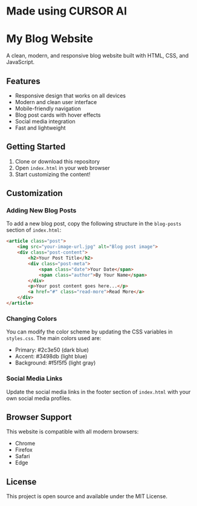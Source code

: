 # Made using CURSOR AI

# My Blog Website

A clean, modern, and responsive blog website built with HTML, CSS, and JavaScript.

## Features

- Responsive design that works on all devices
- Modern and clean user interface
- Mobile-friendly navigation
- Blog post cards with hover effects
- Social media integration
- Fast and lightweight

## Getting Started

1. Clone or download this repository
2. Open `index.html` in your web browser
3. Start customizing the content!

## Customization

### Adding New Blog Posts
To add a new blog post, copy the following structure in the `blog-posts` section of `index.html`:

```html
<article class="post">
    <img src="your-image-url.jpg" alt="Blog post image">
    <div class="post-content">
        <h2>Your Post Title</h2>
        <div class="post-meta">
            <span class="date">Your Date</span>
            <span class="author">By Your Name</span>
        </div>
        <p>Your post content goes here...</p>
        <a href="#" class="read-more">Read More</a>
    </div>
</article>
```

### Changing Colors
You can modify the color scheme by updating the CSS variables in `styles.css`. The main colors used are:
- Primary: #2c3e50 (dark blue)
- Accent: #3498db (light blue)
- Background: #f5f5f5 (light gray)

### Social Media Links
Update the social media links in the footer section of `index.html` with your own social media profiles.

## Browser Support

This website is compatible with all modern browsers:
- Chrome
- Firefox
- Safari
- Edge

## License

This project is open source and available under the MIT License. 
